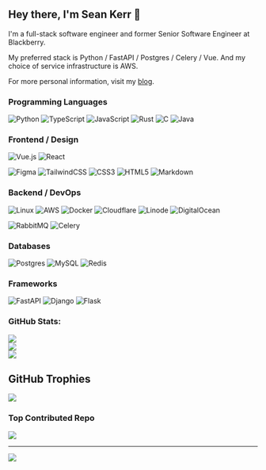 ## Hey there, I'm Sean Kerr 👋

I'm a full-stack software engineer and former Senior Software Engineer at Blackberry.

My preferred stack is Python / FastAPI / Postgres / Celery / Vue. And my choice of service infrastructure is AWS.

For more personal information, visit my [blog](https://seankerr.dev/).

### Programming Languages
![Python](https://img.shields.io/badge/python-3670A0?style=for-the-badge&logo=python&logoColor=ffdd54) 
![TypeScript](https://img.shields.io/badge/typescript-%23007ACC.svg?style=for-the-badge&logo=typescript&logoColor=white) 
![JavaScript](https://img.shields.io/badge/javascript-%23323330.svg?style=for-the-badge&logo=javascript&logoColor=%23F7DF1E) 
![Rust](https://img.shields.io/badge/rust-%23000000.svg?style=for-the-badge&logo=rust&logoColor=white) 
![C](https://img.shields.io/badge/c-%2300599C.svg?style=for-the-badge&logo=c&logoColor=white) 
![Java](https://img.shields.io/badge/java-%23ED8B00.svg?style=for-the-badge&logo=openjdk&logoColor=white) 

### Frontend / Design
![Vue.js](https://img.shields.io/badge/vue.js-%2335495e.svg?style=for-the-badge&logo=vuedotjs&logoColor=%234FC08D) 
![React](https://img.shields.io/badge/react-%2320232a.svg?style=for-the-badge&logo=react&logoColor=%2361DAFB) 

![Figma](https://img.shields.io/badge/figma-%23F24E1E.svg?style=for-the-badge&logo=figma&logoColor=white) 
![TailwindCSS](https://img.shields.io/badge/tailwindcss-%2338B2AC.svg?style=for-the-badge&logo=tailwind-css&logoColor=white) 
![CSS3](https://img.shields.io/badge/css3-%231572B6.svg?style=for-the-badge&logo=css3&logoColor=white) 
![HTML5](https://img.shields.io/badge/html5-%23E34F26.svg?style=for-the-badge&logo=html5&logoColor=white) 
![Markdown](https://img.shields.io/badge/markdown-%23000000.svg?style=for-the-badge&logo=markdown&logoColor=white) 

### Backend / DevOps
![Linux](https://img.shields.io/badge/Linux-FCC624?style=for-the-badge&logo=linux&logoColor=black) 
![AWS](https://img.shields.io/badge/AWS-%23FF9900.svg?style=for-the-badge&logo=amazon-aws&logoColor=white) 
![Docker](https://img.shields.io/badge/docker-%230db7ed.svg?style=for-the-badge&logo=docker&logoColor=white) 
![Cloudflare](https://img.shields.io/badge/Cloudflare-F38020?style=for-the-badge&logo=Cloudflare&logoColor=white) 
![Linode](https://img.shields.io/badge/linode-00A95C?style=for-the-badge&logo=linode&logoColor=white) 
![DigitalOcean](https://img.shields.io/badge/DigitalOcean-%230167ff.svg?style=for-the-badge&logo=digitalOcean&logoColor=white) 

![RabbitMQ](https://img.shields.io/badge/rabbitmq-FF6600?style=for-the-badge&logo=rabbitmq&logoColor=white) 
![Celery](https://img.shields.io/badge/celery-%23a9cc54.svg?style=for-the-badge&logo=celery&logoColor=ddf4a4) 

### Databases
![Postgres](https://img.shields.io/badge/postgres-%23316192.svg?style=for-the-badge&logo=postgresql&logoColor=white) 
![MySQL](https://img.shields.io/badge/mysql-4479A1.svg?style=for-the-badge&logo=mysql&logoColor=white) 
![Redis](https://img.shields.io/badge/redis-%23DD0031.svg?style=for-the-badge&logo=redis&logoColor=white) 

### Frameworks
![FastAPI](https://img.shields.io/badge/FastAPI-005571?style=for-the-badge&logo=fastapi) 
![Django](https://img.shields.io/badge/django-%23092E20.svg?style=for-the-badge&logo=django&logoColor=white) 
![Flask](https://img.shields.io/badge/flask-%23000.svg?style=for-the-badge&logo=flask&logoColor=white) 

### GitHub Stats:
![](https://github-readme-stats.vercel.app/api?username=seankerr&theme=dark&hide_border=false&include_all_commits=true&count_private=true)<br/>
![](https://github-readme-streak-stats.herokuapp.com/?user=seankerr&theme=dark&hide_border=false)<br/>
![](https://github-readme-stats.vercel.app/api/top-langs/?username=seankerr&theme=dark&hide_border=false&include_all_commits=true&count_private=true&layout=compact)

## GitHub Trophies
![](https://github-profile-trophy.vercel.app/?username=seankerr&theme=synthwave&no-frame=false&no-bg=true&margin-w=4)

### Top Contributed Repo
![](https://github-contributor-stats.vercel.app/api?username=seankerr&limit=5&theme=dark&combine_all_yearly_contributions=true)

---
[![](https://visitcount.itsvg.in/api?id=seankerr&icon=0&color=0)](https://visitcount.itsvg.in)

<!-- Proudly created with GPRM ( https://gprm.itsvg.in ) -->
